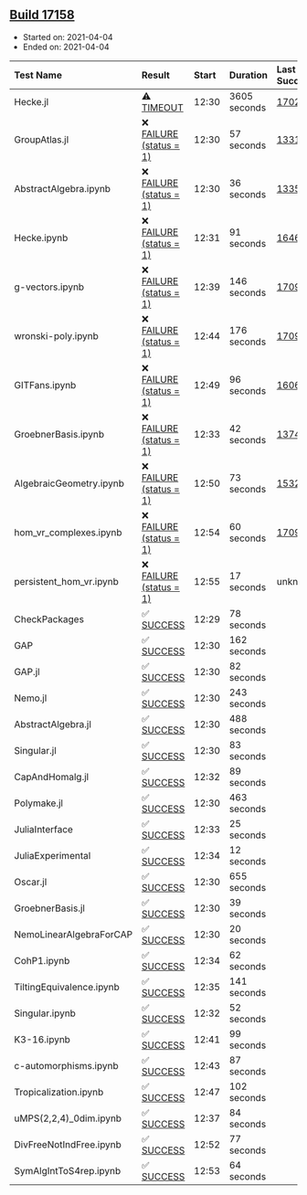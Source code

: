## [Build 17158](https://oscarci.mathematik.uni-kl.de/job/oscar/17158/)

* Started on: 2021-04-04
* Ended on: 2021-04-04

| Test Name    | Result | Start | Duration | Last Success | First Failure |
|:-------------|:-------|:------|:---------|:-------------|:--------------|
| Hecke.jl | ⚠ [TIMEOUT](https://oscarci.mathematik.uni-kl.de/job/oscar/17158/artifact/logs/build-17158/Hecke.jl.log) | 12:30 | 3605 seconds | [17022](https://oscarci.mathematik.uni-kl.de/job/oscar/17022/) | [17023](https://oscarci.mathematik.uni-kl.de/job/oscar/17023/) |
| GroupAtlas.jl | ❌ [FAILURE (status = 1)](https://oscarci.mathematik.uni-kl.de/job/oscar/17158/artifact/logs/build-17158/GroupAtlas.jl.log) | 12:30 | 57 seconds | [13311](https://oscarci.mathematik.uni-kl.de/job/oscar/13311/) | [13312](https://oscarci.mathematik.uni-kl.de/job/oscar/13312/) |
| AbstractAlgebra.ipynb | ❌ [FAILURE (status = 1)](https://oscarci.mathematik.uni-kl.de/job/oscar/17158/artifact/logs/build-17158/AbstractAlgebra.ipynb.log) | 12:30 | 36 seconds | [13355](https://oscarci.mathematik.uni-kl.de/job/oscar/13355/) | [13356](https://oscarci.mathematik.uni-kl.de/job/oscar/13356/) |
| Hecke.ipynb | ❌ [FAILURE (status = 1)](https://oscarci.mathematik.uni-kl.de/job/oscar/17158/artifact/logs/build-17158/Hecke.ipynb.log) | 12:31 | 91 seconds | [16463](https://oscarci.mathematik.uni-kl.de/job/oscar/16463/) | [16464](https://oscarci.mathematik.uni-kl.de/job/oscar/16464/) |
| g-vectors.ipynb | ❌ [FAILURE (status = 1)](https://oscarci.mathematik.uni-kl.de/job/oscar/17158/artifact/logs/build-17158/g-vectors.ipynb.log) | 12:39 | 146 seconds | [17099](https://oscarci.mathematik.uni-kl.de/job/oscar/17099/) | [17100](https://oscarci.mathematik.uni-kl.de/job/oscar/17100/) |
| wronski-poly.ipynb | ❌ [FAILURE (status = 1)](https://oscarci.mathematik.uni-kl.de/job/oscar/17158/artifact/logs/build-17158/wronski-poly.ipynb.log) | 12:44 | 176 seconds | [17098](https://oscarci.mathematik.uni-kl.de/job/oscar/17098/) | [17099](https://oscarci.mathematik.uni-kl.de/job/oscar/17099/) |
| GITFans.ipynb | ❌ [FAILURE (status = 1)](https://oscarci.mathematik.uni-kl.de/job/oscar/17158/artifact/logs/build-17158/GITFans.ipynb.log) | 12:49 | 96 seconds | [16068](https://oscarci.mathematik.uni-kl.de/job/oscar/16068/) | [16069](https://oscarci.mathematik.uni-kl.de/job/oscar/16069/) |
| GroebnerBasis.ipynb | ❌ [FAILURE (status = 1)](https://oscarci.mathematik.uni-kl.de/job/oscar/17158/artifact/logs/build-17158/GroebnerBasis.ipynb.log) | 12:33 | 42 seconds | [13748](https://oscarci.mathematik.uni-kl.de/job/oscar/13748/) | [13749](https://oscarci.mathematik.uni-kl.de/job/oscar/13749/) |
| AlgebraicGeometry.ipynb | ❌ [FAILURE (status = 1)](https://oscarci.mathematik.uni-kl.de/job/oscar/17158/artifact/logs/build-17158/AlgebraicGeometry.ipynb.log) | 12:50 | 73 seconds | [15322](https://oscarci.mathematik.uni-kl.de/job/oscar/15322/) | [15323](https://oscarci.mathematik.uni-kl.de/job/oscar/15323/) |
| hom_vr_complexes.ipynb | ❌ [FAILURE (status = 1)](https://oscarci.mathematik.uni-kl.de/job/oscar/17158/artifact/logs/build-17158/hom_vr_complexes.ipynb.log) | 12:54 | 60 seconds | [17099](https://oscarci.mathematik.uni-kl.de/job/oscar/17099/) | [17100](https://oscarci.mathematik.uni-kl.de/job/oscar/17100/) |
| persistent_hom_vr.ipynb | ❌ [FAILURE (status = 1)](https://oscarci.mathematik.uni-kl.de/job/oscar/17158/artifact/logs/build-17158/persistent_hom_vr.ipynb.log) | 12:55 | 17 seconds | unknown | unknown |
| CheckPackages | ✅ [SUCCESS](https://oscarci.mathematik.uni-kl.de/job/oscar/17158/artifact/logs/build-17158/CheckPackages.log) | 12:29 | 78 seconds |  |  |
| GAP | ✅ [SUCCESS](https://oscarci.mathematik.uni-kl.de/job/oscar/17158/artifact/logs/build-17158/GAP.log) | 12:30 | 162 seconds |  |  |
| GAP.jl | ✅ [SUCCESS](https://oscarci.mathematik.uni-kl.de/job/oscar/17158/artifact/logs/build-17158/GAP.jl.log) | 12:30 | 82 seconds |  |  |
| Nemo.jl | ✅ [SUCCESS](https://oscarci.mathematik.uni-kl.de/job/oscar/17158/artifact/logs/build-17158/Nemo.jl.log) | 12:30 | 243 seconds |  |  |
| AbstractAlgebra.jl | ✅ [SUCCESS](https://oscarci.mathematik.uni-kl.de/job/oscar/17158/artifact/logs/build-17158/AbstractAlgebra.jl.log) | 12:30 | 488 seconds |  |  |
| Singular.jl | ✅ [SUCCESS](https://oscarci.mathematik.uni-kl.de/job/oscar/17158/artifact/logs/build-17158/Singular.jl.log) | 12:30 | 83 seconds |  |  |
| CapAndHomalg.jl | ✅ [SUCCESS](https://oscarci.mathematik.uni-kl.de/job/oscar/17158/artifact/logs/build-17158/CapAndHomalg.jl.log) | 12:32 | 89 seconds |  |  |
| Polymake.jl | ✅ [SUCCESS](https://oscarci.mathematik.uni-kl.de/job/oscar/17158/artifact/logs/build-17158/Polymake.jl.log) | 12:30 | 463 seconds |  |  |
| JuliaInterface | ✅ [SUCCESS](https://oscarci.mathematik.uni-kl.de/job/oscar/17158/artifact/logs/build-17158/JuliaInterface.log) | 12:33 | 25 seconds |  |  |
| JuliaExperimental | ✅ [SUCCESS](https://oscarci.mathematik.uni-kl.de/job/oscar/17158/artifact/logs/build-17158/JuliaExperimental.log) | 12:34 | 12 seconds |  |  |
| Oscar.jl | ✅ [SUCCESS](https://oscarci.mathematik.uni-kl.de/job/oscar/17158/artifact/logs/build-17158/Oscar.jl.log) | 12:30 | 655 seconds |  |  |
| GroebnerBasis.jl | ✅ [SUCCESS](https://oscarci.mathematik.uni-kl.de/job/oscar/17158/artifact/logs/build-17158/GroebnerBasis.jl.log) | 12:30 | 39 seconds |  |  |
| NemoLinearAlgebraForCAP | ✅ [SUCCESS](https://oscarci.mathematik.uni-kl.de/job/oscar/17158/artifact/logs/build-17158/NemoLinearAlgebraForCAP.log) | 12:30 | 20 seconds |  |  |
| CohP1.ipynb | ✅ [SUCCESS](https://oscarci.mathematik.uni-kl.de/job/oscar/17158/artifact/logs/build-17158/CohP1.ipynb.log) | 12:34 | 62 seconds |  |  |
| TiltingEquivalence.ipynb | ✅ [SUCCESS](https://oscarci.mathematik.uni-kl.de/job/oscar/17158/artifact/logs/build-17158/TiltingEquivalence.ipynb.log) | 12:35 | 141 seconds |  |  |
| Singular.ipynb | ✅ [SUCCESS](https://oscarci.mathematik.uni-kl.de/job/oscar/17158/artifact/logs/build-17158/Singular.ipynb.log) | 12:32 | 52 seconds |  |  |
| K3-16.ipynb | ✅ [SUCCESS](https://oscarci.mathematik.uni-kl.de/job/oscar/17158/artifact/logs/build-17158/K3-16.ipynb.log) | 12:41 | 99 seconds |  |  |
| c-automorphisms.ipynb | ✅ [SUCCESS](https://oscarci.mathematik.uni-kl.de/job/oscar/17158/artifact/logs/build-17158/c-automorphisms.ipynb.log) | 12:43 | 87 seconds |  |  |
| Tropicalization.ipynb | ✅ [SUCCESS](https://oscarci.mathematik.uni-kl.de/job/oscar/17158/artifact/logs/build-17158/Tropicalization.ipynb.log) | 12:47 | 102 seconds |  |  |
| uMPS(2,2,4)_0dim.ipynb | ✅ [SUCCESS](https://oscarci.mathematik.uni-kl.de/job/oscar/17158/artifact/logs/build-17158/uMPS-2-2-4-_0dim.ipynb.log) | 12:37 | 84 seconds |  |  |
| DivFreeNotIndFree.ipynb | ✅ [SUCCESS](https://oscarci.mathematik.uni-kl.de/job/oscar/17158/artifact/logs/build-17158/DivFreeNotIndFree.ipynb.log) | 12:52 | 77 seconds |  |  |
| SymAlgIntToS4rep.ipynb | ✅ [SUCCESS](https://oscarci.mathematik.uni-kl.de/job/oscar/17158/artifact/logs/build-17158/SymAlgIntToS4rep.ipynb.log) | 12:53 | 64 seconds |  |  |
